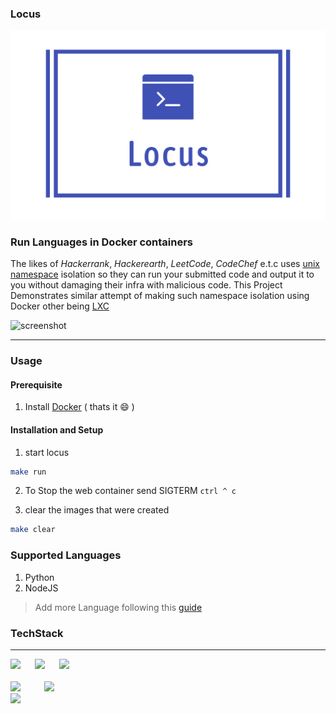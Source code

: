 ### Locus

<img src="images/banner_logo.png">

### Run Languages in Docker containers 

The likes of *Hackerrank*, *Hackerearth*, *LeetCode*, *CodeChef* e.t.c uses [unix namespace](https://en.wikipedia.org/wiki/Linux_namespaces) isolation so they can run your submitted code and output it to you without damaging their infra with malicious code. This Project Demonstrates similar attempt of making such namespace isolation using Docker other being [LXC](https://en.wikipedia.org/wiki/Linux_namespaces#Adoption)


![screenshot]()


---

### Usage


#### Prerequisite

1. Install [Docker](https://docs.docker.com/engine/install/) ( thats it :smile: )

#### Installation and Setup

1. start locus 

```sh
make run 
```

2. To Stop the web container send SIGTERM `ctrl ^ c`


3. clear the images that were created 

```sh
make clear
```


### Supported Languages

1. Python
2. NodeJS

> Add more Language following this [guide]()

### TechStack

---

<div>
<img style="display: inline-block" width="7%" src="https://cdn.svgporn.com/logos/html-5.svg">
<img style="display: inline-block" width="7%" src="https://cdn.svgporn.com/logos/css-3.svg">
<img style="display: inline-block" width="10%" src="https://cdn.svgporn.com/logos/javascript.svg">
</div>
<br>
<div>
 <img style="display: inline-block" width="10%" src="https://cdn.svgporn.com/logos/bash.svg">
<img style="display: inline-block" width="8%" src="https://cdn.svgporn.com/logos/gopher.svg">
</div>

<img style="display: inline-block" width="30%" src="https://cdn.svgporn.com/logos/docker.svg">




